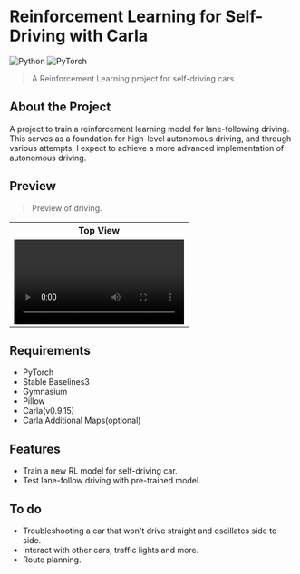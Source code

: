 # Reinforcement Learning for Self-Driving with Carla
![Python](https://img.shields.io/badge/Python-3776AB?style=for-the-badge&logo=Python&logoColor=white) ![PyTorch](https://img.shields.io/badge/PyTorch-EE4C2C?style=for-the-badge&logo=PyTorch&logoColor=white)

> A Reinforcement Learning project for self-driving cars.

## About the Project

A project to train a reinforcement learning model for lane-following driving.
This serves as a foundation for high-level autonomous driving, and through various attempts, I expect to achieve a more advanced implementation of autonomous driving.

## Preview

> Preview of driving.</br>

<div align="center">
  <table>
    <tr align="center">
      <th>Top View</th>
    </tr>
    <tr align="center">
      <td><video src="https://github.com/user-attachments/assets/90455b22-743b-4ca3-b16e-e83f7d980f85"/></td>
    </tr>
  </table>
</div>

## Requirements

- PyTorch
- Stable Baselines3
- Gymnasium
- Pillow
- Carla(v0.9.15)
- Carla Additional Maps(optional)

## Features

- Train a new RL model for self-driving car.
- Test lane-follow driving with pre-trained model.

## To do

- Troubleshooting a car that won't drive straight and oscillates side to side.
- Interact with other cars, traffic lights and more.
- Route planning.
